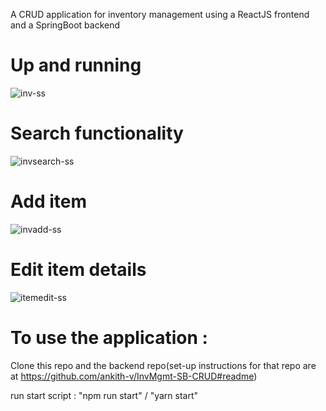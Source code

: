 A CRUD application for inventory management using a ReactJS frontend and a SpringBoot backend

# Up and running
![inv-ss](https://user-images.githubusercontent.com/53376419/130316771-0259cd8e-13c9-4a19-a979-ea4e0c3ce0fc.jpg)

# Search functionality
![invsearch-ss](https://user-images.githubusercontent.com/53376419/130316800-73445ba0-83fb-4302-8ebe-6d23b230aabb.jpg)

# Add item
![invadd-ss](https://user-images.githubusercontent.com/53376419/130316807-e7d5a3ba-0cb9-4554-bb6c-32ff24541160.jpg)

# Edit item details
![itemedit-ss](https://user-images.githubusercontent.com/53376419/130316813-c9d5aa5b-7657-4b91-bffb-5fac28a1b474.jpg)

# To use the application :
Clone this repo and the backend repo(set-up instructions for that repo are at https://github.com/ankith-v/InvMgmt-SB-CRUD#readme)

run start script : "npm run start" / "yarn start"
